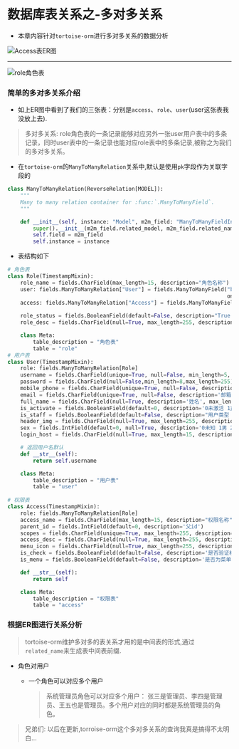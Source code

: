 # 数据库表关系之-多对多关系

- 本章内容针对`tortoise-orm`进行多对多关系的数据分析

![Access表ER图](https://pic.rmb.bdstatic.com/bjh/13b7514900a62c2c2f712c334fdf07d0.png)

---

![role角色表](https://pic.rmb.bdstatic.com/bjh/410606c6fbf6e20ff466b07f1ca61689.png)

### 简单的多对多关系介绍

- 如上ER图中看到了我们的三张表：分别是`access`、`role`、`user`(user这张表我没放上去).

> 多对多关系: role角色表的一条记录能够对应另外一张user用户表中的多条记录，同时user表中的一条记录也能对应role表中的多条记录,被称之为我们的多对多关系。

- 在`tortoise-orm`的`ManyToManyRelation`关系中,默认是使用`pk`字段作为关联字段的

```python
class ManyToManyRelation(ReverseRelation[MODEL]):
    """
    Many to many relation container for :func:`.ManyToManyField`.
    """

    def __init__(self, instance: "Model", m2m_field: "ManyToManyFieldInstance") -> None:
        super().__init__(m2m_field.related_model, m2m_field.related_name, instance, "pk")  # type: ignore
        self.field = m2m_field
        self.instance = instance
```



- 表结构如下

```python
# 角色表
class Role(TimestampMixin):
    role_name = fields.CharField(max_length=15, description="角色名称")
    user: fields.ManyToManyRelation["User"] = fields.ManyToManyField("base.User", related_name="role",
                                                                     on_delete=fields.CASCADE)
    access: fields.ManyToManyRelation["Access"] = fields.ManyToManyField("base.Access", related_name="role",
                                                                         on_delete=fields.CASCADE)
    role_status = fields.BooleanField(default=False, description="True:启用 False:禁用")
    role_desc = fields.CharField(null=True, max_length=255, description='角色描述')

    class Meta:
        table_description = "角色表"
        table = "role"
# 用户表
class User(TimestampMixin):
    role: fields.ManyToManyRelation[Role]
    username = fields.CharField(unique=True, null=False, min_length=5, max_length=32, description="用户名")
    password = fields.CharField(null=False,min_length=8,max_length=255)
    mobile_phone = fields.CharField(unique=True, null=False, description="手机号", max_length=11)
    email = fields.CharField(unique=True, null=False, description='邮箱', max_length=32)
    full_name = fields.CharField(null=True, description='姓名', max_length=15)
    is_activate = fields.BooleanField(default=0, description='0未激活 1正常 2禁用')
    is_staff = fields.BooleanField(default=False, description="用户类型 True:超级管理员 False:普通管理员")
    header_img = fields.CharField(null=True, max_length=255, description='用户头像')
    sex = fields.IntField(default=0, null=True, description='0未知 1男 2女')
    login_host = fields.CharField(null=True, max_length=15, description="访问IP")

    # 返回用户名默认
    def __str__(self):
        return self.username

    class Meta:
        table_description = "用户表"
        table = "user"
        
# 权限表
class Access(TimestampMixin):
    role: fields.ManyToManyRelation[Role]
    access_name = fields.CharField(max_length=15, description="权限名称")
    parent_id = fields.IntField(default=0, description='父id')
    scopes = fields.CharField(unique=True, max_length=255, description='权限范围标识')
    access_desc = fields.CharField(null=True, max_length=255, description='权限描述')
    menu_icon = fields.CharField(null=True, max_length=255, description='菜单图标')
    is_check = fields.BooleanField(default=False, description='是否验证权限 True为验证 False不验证')
    is_menu = fields.BooleanField(default=False, description='是否为菜单 True菜单 False不是菜单')

    def __str__(self):
        return self

    class Meta:
        table_description = "权限表"
        table = "access"
```

### 根据ER图进行关系分析

> tortoise-orm维护多对多的表关系才用的是中间表的形式,通过`related_name`来生成表中间表前缀.

- 角色对用户

  - 一个角色可以对应多个用户

    > 系统管理员角色可以对应多个用户： 张三是管理员、李四是管理员、王五也是管理员。多个用户对应的同时都是系统管理员的角色。

> 兄弟们: 以后在更新,torroise-orm这个多对多关系的查询我真是搞得不太明白...
